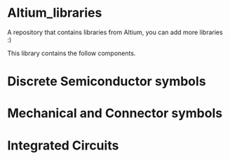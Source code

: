 # Altium_libraries
A repository that contains libraries from Altium, you can add more libraries :)

This library contains the follow components.

# Discrete Semiconductor symbols

# Mechanical and Connector symbols

# Integrated Circuits

